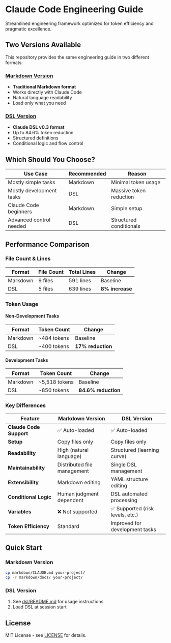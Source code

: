 # Claude Code Engineering Guide

Streamlined engineering framework optimized for token efficiency and pragmatic excellence.

## Two Versions Available

This repository provides the same engineering guide in two different formats:

### [Markdown Version](markdown/)
- **Traditional Markdown format**
- Works directly with Claude Code
- Natural language readability
- Load only what you need

### [DSL Version](dsl/)  
- **Claude DSL v0.3 format**
- Up to 84.6% token reduction
- Structured definitions
- Conditional logic and flow control

## Which Should You Choose?

| Use Case | Recommended | Reason |
|----------|-------------|--------|
| Mostly simple tasks | Markdown | Minimal token usage |
| Mostly development tasks | DSL | Massive token reduction |
| Claude Code beginners | Markdown | Simple setup |
| Advanced control needed | DSL | Structured conditionals |

## Performance Comparison

### File Count & Lines
| Format | File Count | Total Lines | Change |
|--------|------------|-------------|--------|
| Markdown | 9 files | 591 lines | Baseline |
| DSL | 5 files | 639 lines | **8% increase** |

### Token Usage

#### Non-Development Tasks
| Format | Token Count | Change |
|--------|-------------|--------|
| Markdown | ~484 tokens | Baseline |
| DSL | ~400 tokens | **17% reduction** |

#### Development Tasks
| Format | Token Count | Change |
|--------|-------------|--------|
| Markdown | ~5,518 tokens | Baseline |
| DSL | ~850 tokens | **84.6% reduction** |

### Key Differences

| Feature | Markdown Version | DSL Version |
|---------|------------------|-------------|
| **Claude Code Support** | ✅ Auto-loaded | ✅ Auto-loaded |
| **Setup** | Copy files only | Copy files only |
| **Readability** | High (natural language) | Structured (learning curve) |
| **Maintainability** | Distributed file management | Single DSL management |
| **Extensibility** | Markdown editing | YAML structure editing |
| **Conditional Logic** | Human judgment dependent | DSL automated processing |
| **Variables** | ❌ Not supported | ✅ Supported (risk levels, etc.) |
| **Token Efficiency** | Standard | Improved for development tasks |

## Quick Start

### Markdown Version
```bash
cp markdown/CLAUDE.md your-project/
cp -r markdown/docs/ your-project/
```

### DSL Version
1. See [dsl/README.md](dsl/README.md) for usage instructions
2. Load DSL at session start

## License

MIT License - see [LICENSE](LICENSE) for details.